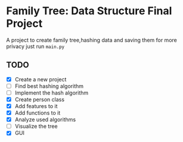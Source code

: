 # Family Tree: Data Structure Final Project
A project to create family tree,hashing data and saving them for more privacy
just run `main.py`
## TODO
- [x] Create a new project
- [ ] Find best hashing algorithm 
- [ ] Implement the hash algorithm
- [x] Create person class
- [x] Add features to it
- [x] Add functions to it
- [x] Analyze used algorithms
- [ ] Visualize the tree
- [x] GUI